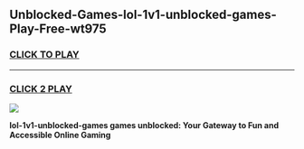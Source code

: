 
## Unblocked-Games-lol-1v1-unblocked-games-Play-Free-wt975
<h3>
<a href="https://premium76.site?title=lol-1v1-unblocked-games&ref=21A">CLICK TO PLAY</a></h3>
<hr>

<h3>
<a href="https://premium76.site?title=lol-1v1-unblocked-games&ref=21A">CLICK 2 PLAY</a>
  
</h3>

<a href="https://premium76.site?title=lol-1v1-unblocked-games&ref=21A"><img src="https://clearcache.store/games.png"></a>


**lol-1v1-unblocked-games games unblocked: Your Gateway to Fun and Accessible Online Gaming**
